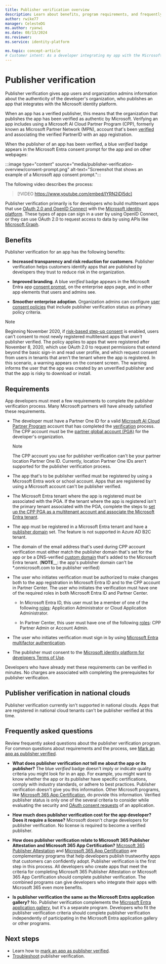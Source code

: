 ```yaml
---
title: Publisher verification overview
description: Learn about benefits, program requirements, and frequently asked questions in the publisher verification program for the Microsoft identity platform.
author: rwike77
manager: CelesteDG
ms.author: ryanwi
ms.date: 08/13/2024
ms.reviewer:
ms.service: identity-platform

ms.topic: concept-article
# Customer intent: As a developer integrating my app with the Microsoft identity platform, I want to learn about the publisher verification process, so that my organization can be identified as authentic by Microsoft and my app can gain increased transparency, improved branding, and smoother enterprise adoption.
---
```


# Publisher verification

Publisher verification gives app users and organization admins information about the authenticity of the developer's organization, who publishes an app that integrates with the Microsoft identity platform.

When an app has a verified publisher, this means that the organization that publishes the app has been verified as authentic by Microsoft. Verifying an app includes using a Microsoft AI Cloud Partner Program (CPP), formerly known as Microsoft Partner Network (MPN), account that's been [verified](/partner-center/verification-responses) and associating the verified PartnerID with an app registration.

When the publisher of an app has been verified, a blue *verified* badge appears in the Microsoft Entra consent prompt for the app and on other webpages:

:::image type="content" source="media/publisher-verification-overview/consent-prompt.png" alt-text="Screenshot that shows an example of a Microsoft app consent prompt.":::

The following video describes the process:  

> [!VIDEO https://www.youtube.com/embed/IYRN2jDl5dc]

Publisher verification primarily is for developers who build multitenant apps that use [OAuth 2.0 and OpenID Connect](./v2-protocols.md) with the [Microsoft identity platform](v2-overview.md). These types of apps can sign in a user by using OpenID Connect, or they can use OAuth 2.0 to request access to data by using APIs like [Microsoft Graph](https://developer.microsoft.com/graph/).

## Benefits

Publisher verification for an app has the following benefits:

- **Increased transparency and risk reduction for customers**. Publisher verification helps customers identify apps that are published by developers they trust to reduce risk in the organization.

- **Improved branding**. A blue *verified* badge appears in the Microsoft Entra app [consent prompt](application-consent-experience.md), on the enterprise apps page, and in other app elements that users and admins see.

- **Smoother enterprise adoption**. Organization admins can configure [user consent policies](~/identity/enterprise-apps/configure-user-consent.md) that include publisher verification status as primary policy criteria.

> [!NOTE]
> Beginning November 2020, if [risk-based step-up consent](~/identity/enterprise-apps/configure-risk-based-step-up-consent.md) is enabled, users can't consent to most newly registered multitenant apps that *aren't* publisher verified. The policy applies to apps that were registered after November 8, 2020, which use OAuth 2.0 to request permissions that extend beyond the basic sign-in and read user profile, and which request consent from users in tenants that aren't the tenant where the app is registered. In this scenario, a warning appears on the consent screen. The warning informs the user that the app was created by an unverified publisher and that the app is risky to download or install.

## Requirements

App developers must meet a few requirements to complete the publisher verification process. Many Microsoft partners will have already satisfied these requirements.

- The developer must have a Partner One ID for a valid [Microsoft AI Cloud Partner Program](https://partner.microsoft.com/membership) account that has completed the [verification](/partner-center/verification-responses) process. The CPP account must be the [partner global account (PGA)](/partner-center/account-structure#the-top-level-is-the-partner-global-account-pga) for the developer's organization.

  > [!NOTE]
  > The CPP account you use for publisher verification can't be your partner location Partner One ID. Currently, location Partner One IDs aren't supported for the publisher verification process.

- The app that's to be publisher verified must be registered by using a Microsoft Entra work or school account. Apps that are registered by using a Microsoft account can't be publisher verified.

- The Microsoft Entra tenant where the app is registered must be associated with the PGA. If the tenant where the app is registered isn't the primary tenant associated with the PGA, complete the steps to [set up the CPP PGA as a multitenant account and associate the Microsoft Entra tenant](/partner-center/multi-tenant-account#add-an-azure-ad-tenant-to-your-account).

- The app must be registered in a Microsoft Entra tenant and have a [publisher domain](howto-configure-publisher-domain.md) set. The feature is not supported in Azure AD B2C tenant.

- The domain of the email address that's used during CPP account verification must either match the publisher domain that's set for the app or be a DNS-verified [custom domain](~/fundamentals/add-custom-domain.yml) that's added to the Microsoft Entra tenant. (**NOTE**__: the app's publisher domain can't be *.onmicrosoft.com to be publisher verified) 

- The user who initiates verification must be authorized to make changes both to the app registration in Microsoft Entra ID and to the CPP account in Partner Center.  The user who initiates the verification must have one of the required roles in both Microsoft Entra ID and Partner Center.

  - In Microsoft Entra ID, this user must be a member of one of the following [roles](~/identity/role-based-access-control/permissions-reference.md): Application Administrator or Cloud Application Administrator.

  - In Partner Center, this user must have one of the following [roles](/partner-center/permissions-overview): CPP Partner Admin or Account Admin.
  
- The user who initiates verification must sign in by using [Microsoft Entra multifactor authentication](~/identity/authentication/howto-mfa-getstarted.md).

- The publisher must consent to the [Microsoft identity platform for developers Terms of Use](/legal/microsoft-identity-platform/terms-of-use).

Developers who have already met these requirements can be verified in minutes. No charges are associated with completing the prerequisites for publisher verification.

## Publisher verification in national clouds

Publisher verification currently isn't supported in national clouds. Apps that are registered in national cloud tenants can't be publisher verified at this time.

## Frequently asked questions

Review frequently asked questions about the publisher verification program. For common questions about requirements and the process, see [Mark an app as publisher verified](mark-app-as-publisher-verified.md).

- **What does publisher verification *not* tell me about the app or its publisher?**  The blue *verified* badge doesn't imply or indicate quality criteria you might look for in an app. For example, you might want to know whether the app or its publisher have specific certifications, comply with industry standards, or adhere to best practices. Publisher verification doesn't give you this information. Other Microsoft programs, like [Microsoft 365 App Certification](/microsoft-365-app-certification/overview), do provide this information. Verified publisher status is only one of the several criteria to consider while evaluating the security and [OAuth consent requests](~/identity/enterprise-apps/manage-consent-requests.md) of an application.

- **How much does publisher verification cost for the app developer? Does it require a license?** Microsoft doesn't charge developers for publisher verification. No license is required to become a verified publisher.

- **How does publisher verification relate to Microsoft 365 Publisher Attestation and Microsoft 365 App Certification?** [Microsoft 365 Publisher Attestation](/microsoft-365-app-certification/docs/attestation) and [Microsoft 365 App Certification](/microsoft-365-app-certification/docs/certification) are complementary programs that help developers publish trustworthy apps that customers can confidently adopt. Publisher verification is the first step in this process. All developers who create apps that meet the criteria for completing Microsoft 365 Publisher Attestation or Microsoft 365 App Certification should complete publisher verification. The combined programs can give developers who integrate their apps with Microsoft 365 even more benefits.

- **Is publisher verification the same as the Microsoft Entra application gallery?** No. Publisher verification complements the [Microsoft Entra application gallery](~/identity/enterprise-apps/v2-howto-app-gallery-listing.md), but it's a separate program. Developers who fit the publisher verification criteria should complete publisher verification independently of participating in the Microsoft Entra application gallery or other programs.

## Next steps

- Learn how to [mark an app as publisher verified](mark-app-as-publisher-verified.md).
- [Troubleshoot](troubleshoot-publisher-verification.md) publisher verification.
